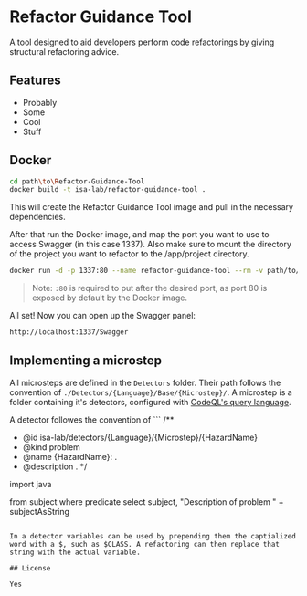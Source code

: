 # Refactor Guidance Tool
A tool designed to aid developers perform code refactorings by giving structural refactoring advice.

## Features
- Probably
- Some
- Cool
- Stuff

## Docker

```sh
cd path\to\Refactor-Guidance-Tool
docker build -t isa-lab/refactor-guidance-tool .
```

This will create the Refactor Guidance Tool image and pull in the necessary dependencies.

After that run the Docker image, and map the port you want to use to access Swagger (in this case 1337).
Also make sure to mount the directory of the project you want to refactor to the /app/project directory.

```sh
docker run -d -p 1337:80 --name refactor-guidance-tool --rm -v path/to/refactor/project:/app/project isa-lab/refactor-guidance-tool
```

> Note: `:80` is required to put after the desired port, as port 80 is exposed by default by the Docker image.

All set! Now you can open up the Swagger panel:

```sh
http://localhost:1337/Swagger
```

## Implementing a microstep
All microsteps are defined in the `Detectors` folder. Their path follows the convention of `./Detectors/{Language}/Base/{Microstep}/`. 
A microstep is a folder containing it's detectors, configured with [CodeQL's query language](https://codeql.github.com/docs/writing-codeql-queries/codeql-queries/).

A detector followes the convention of ```
/**
 * @id isa-lab/detectors/{Language}/{Microstep}/{HazardName}
 * @kind problem
 * @name {HazardName}: <DESCRIPTION OF HAZARD>.
 * @description <DESCRIPTION OF CODEQL QUERY>.
 */

import java

from subject
where predicate
select subject, "Description of problem " + subjectAsString
```
  
In a detector variables can be used by prepending them the captialized word with a $, such as $CLASS. A refactoring can then replace that string with the actual variable.
  
## License

Yes
